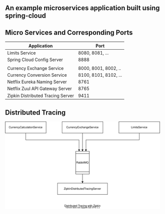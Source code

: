 ## An example microservices application built using spring-cloud

## Micro Services and Corresponding Ports
|Application|Port|
|--- |--- |
|Limits Service|8080, 8081, ...|
|Spring Cloud Config Server|8888|
|||
|Currency Exchange Service|8000, 8001, 8002, ..|
|Currency Conversion Service|8100, 8101, 8102, ...|
|Netflix Eureka Naming Server|8761|
|Netflix Zuul API Gateway Server|8765|
|Zipkin Distributed Tracing Server|9411|

## Distributed Tracing
![Distributed Tracing](./zipkin_distributed_tracing.svg)


